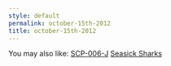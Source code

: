 ```yaml
---
style: default
permalink: october-15th-2012
title: october-15th-2012
---
```

You may also like:
[SCP-006-J](http://scp-wiki.net/scp-006-j)
[Seasick Sharks](http://scp-wiki.net/seasick-sharks)